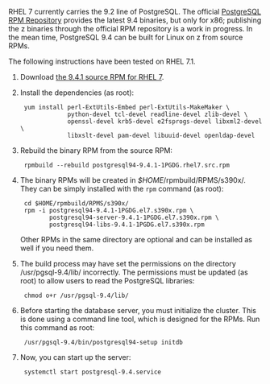 RHEL 7 currently carries the 9.2 line of PostgreSQL. The official [PostgreSQL RPM Repository](http://yum.postgresql.org/) provides the latest 9.4 binaries, but only for x86; publishing the z binaries through the official RPM repository is a work in progress. In the mean time, PostgreSQL 9.4 can be built for Linux on z from source RPMs.

The following instructions have been tested on RHEL 7.1.

1. Download [the 9.4.1 source RPM for RHEL 7](http://yum.postgresql.org/srpms/9.4/redhat/rhel-7-x86_64/postgresql94-9.4.1-1PGDG.rhel7.src.rpm).

2. Install the dependencies (as root):

        yum install perl-ExtUtils-Embed perl-ExtUtils-MakeMaker \
                    python-devel tcl-devel readline-devel zlib-devel \
                    openssl-devel krb5-devel e2fsprogs-devel libxml2-devel \
                    libxslt-devel pam-devel libuuid-devel openldap-devel

3. Rebuild the binary RPM from the source RPM:

        rpmbuild --rebuild postgresql94-9.4.1-1PGDG.rhel7.src.rpm

4. The binary RPMs will be created in _$HOME_/rpmbuild/RPMS/s390x/. They can be simply installed with the `rpm` command (as root):

        cd $HOME/rpmbuild/RPMS/s390x/
        rpm -i postgresql94-9.4.1-1PGDG.el7.s390x.rpm \
               postgresql94-server-9.4.1-1PGDG.el7.s390x.rpm \
               postgresql94-libs-9.4.1-1PGDG.el7.s390x.rpm

   Other RPMs in the same directory are optional and can be installed as well if you need them.

5. The build process may have set the permissions on the directory /usr/pgsql-9.4/lib/ incorrectly. The permissions must be updated (as root) to allow users to read the PostgreSQL libraries:

        chmod o+r /usr/pgsql-9.4/lib/

6. Before starting the database server, you must initialize the cluster. This is done using a command line tool, which is designed for the RPMs. Run this command as root:

        /usr/pgsql-9.4/bin/postgresql94-setup initdb

7. Now, you can start up the server:

        systemctl start postgresql-9.4.service